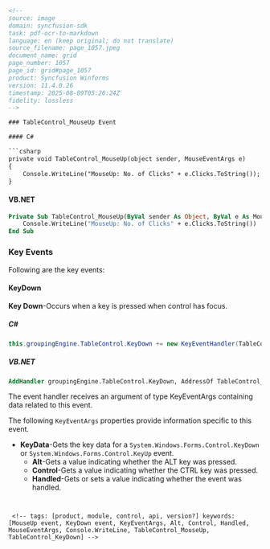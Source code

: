 ```html
<!-- 
source: image
domain: syncfusion-sdk
task: pdf-ocr-to-markdown
language: en (keep original; do not translate)
source_filename: page_1057.jpeg
document_name: grid
page_number: 1057
page_id: grid#page_1057
product: Syncfusion Winforms
version: 11.4.0.26
timestamp: 2025-08-09T05:26:24Z
fidelity: lossless
-->

### TableControl_MouseUp Event

#### C#

```csharp
private void TableControl_MouseUp(object sender, MouseEventArgs e)
{
    Console.WriteLine("MouseUp: No. of Clicks" + e.Clicks.ToString());
}
```

#### VB.NET

```vb
Private Sub TableControl_MouseUp(ByVal sender As Object, ByVal e As MouseEventArgs)
    Console.WriteLine("MouseUp: No. of Clicks" + e.Clicks.ToString())
End Sub
```

### Key Events

Following are the key events:

#### KeyDown

**Key Down**-Occurs when a key is pressed when control has focus.

##### C#

```csharp
this.groupingEngine.TableControl.KeyDown += new KeyEventHandler(TableControl_KeyDown);
```

##### VB.NET

```vb
AddHandler groupingEngine.TableControl.KeyDown, AddressOf TableControl_KeyDown
```

The event handler receives an argument of type KeyEventArgs containing data related to this event.

The following `KeyEventArgs` properties provide information specific to this event.

- **KeyData**-Gets the key data for a `System.Windows.Forms.Control.KeyDown` or `System.Windows.Forms.Control.KeyUp` event.
  - **Alt**-Gets a value indicating whether the ALT key was pressed.
  - **Control**-Gets a value indicating whether the CTRL key was pressed.
  - **Handled**-Gets or sets a value indicating whether the event was handled.
```


 <!-- tags: [product, module, control, api, version?] keywords: [MouseUp event, KeyDown event, KeyEventArgs, Alt, Control, Handled, MouseEventArgs, Console.WriteLine, TableControl_MouseUp, TableControl_KeyDown] -->
```